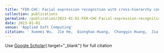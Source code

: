 ```yaml
---
title: "FER-CHC: Facial expression recognition with cross-hierarchy contrast"
collection: publications
permalink: /publication/2023-01-01-FER-CHC-Facial-expression-recognition-with-cross-hierarchy-contrast
date: 2023-01-01
venue: 'Applied Soft Computing'
citation: ' Xuemei Wu,  Jie He,  Qionghao Huang,  Changqin Huang,  Jia Zhu,  Xiaodi Huang,  Hamido Fujita, &quot;FER-CHC: Facial expression recognition with cross-hierarchy contrast.&quot; Applied Soft Computing, 2023.'
---
```

Use [Google Scholar](https://scholar.google.com/scholar?q=FER+CHC:+Facial+expression+recognition+with+cross+hierarchy+contrast){:target="_blank"} for full citation